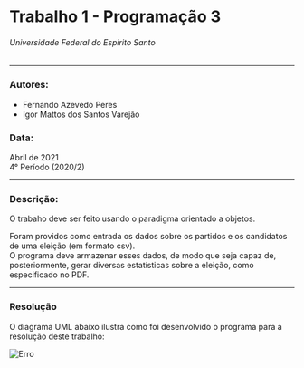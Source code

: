 # Trabalho 1 - Programação 3
###### Universidade Federal do Espirito Santo

---
### Autores:
* Fernando Azevedo Peres
* Igor Mattos dos Santos Varejão

### Data:
Abril de 2021 <br>
4° Período (2020/2)

---
### Descrição:
O trabaho deve ser feito usando o paradigma orientado a objetos.

Foram providos como entrada os dados sobre os partidos e os candidatos de uma eleição (em formato csv).<br>
O programa deve armazenar esses dados, de modo que seja capaz de, posteriormente, gerar diversas estatísticas sobre a eleição, como especificado no PDF.

---
### Resolução

O diagrama UML abaixo ilustra como foi desenvolvido o programa para a resolução deste trabalho:


![Erro](https://github.com/ivarejao/T1-Prog3/blob/main/UML/SemMetodo.png "Diagrama UML")